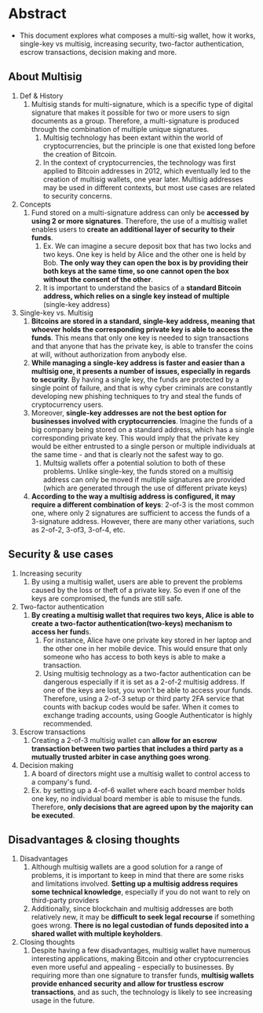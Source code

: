 # Abstract

- This document explores what composes a multi-sig wallet, how it works, single-key vs multisig, increasing security, two-factor authentication, escrow transactions, decision making and more.

## About Multisig

1. Def & History
   1. Multisig stands for multi-signature, which is a specific type of digital signature that makes it possible for two or more users to sign documents as a group. Therefore, a multi-signature is produced through the combination of multiple unique signatures.
      1. Multisig technology has been extant within the world of cryptocurrencies, but the principle is one that existed long before the creation of Bitcoin.
      2. In the context of cryptocurrencies, the technology was first applied to Bitcoin addresses in 2012, which eventually led to the creation of multisig wallets, one year later. Multisig addresses may be used in different contexts, but most use cases are related to security concerns.
2. Concepts
   1. Fund stored on a multi-signature address can only be **accessed by using 2 or more signatures**. Therefore, the use of a multisig wallet enables users to **create an additional layer of security to their funds**.
      1. Ex. We can imagine a secure deposit box that has two locks and two keys. One key is held by Alice and the other one is held by Bob. **The only way they can open the box is by providing their both keys at the same time, so one cannot open the box without the consent of the other**.
      2. It is important to understand the basics of a **standard Bitcoin address, which relies on a single key instead of multiple** (single-key address)
3. Single-key vs. Multisig
   1. **Bitcoins are stored in a standard, single-key address, meaning that whoever holds the corresponding private key is able to access the funds**. This means that only one key is needed to sign transactions and that anyone that has the private key, is able to transfer the coins at will, without authorization from anybody else.
   2. **While managing a single-key address is faster and easier than a multisig one, it presents a number of issues, especially in regards to security**. By having a single key, the funds are protected by a single point of failure, and that is why cyber criminals are constantly developing new phishing techniques to try and steal the funds of cryptocurrency users.
   3. Moreover, **single-key addresses are not the best option for businesses involved with cryptocurrencies**. Imagine the funds of a big company being stored on a standard address, which has a single corresponding private key. This would imply that the private key would be either entrusted to a single person or multiple individuals at the same time - and that is clearly not the safest way to go.
      1. Multsig wallets offer a potential solution to both of these problems. Unlike single-key, the funds stored on a multisig address can only be moved if multiple signatures are provided (which are generated through the use of different private keys)
   4. **According to the way a multisig address is configured, it may require a different combination of keys**: 2-of-3 is the most common one, where only 2 signatures are sufficient to access the funds of a 3-signature address. However, there are many other variations, such as 2-of-2, 3-of3, 3-of-4, etc.

## Security & use cases

1. Increasing security
   1. By using a multisig wallet, users are able to prevent the problems caused by the loss or theft of a private key. So even if one of the keys are compromised, the funds are still safe.
2. Two-factor authentication
   1. **By creating a multisig wallet that requires two keys, Alice is able to create a two-factor authentication(two-keys) mechanism to access her fund**s.
      1. For instance, Alice have one private key stored in her laptop and the other one in her mobile device. This would ensure that only someone who has access to both keys is able to make a transaction.
      2. Using multisig technology as a two-factor authentication can be dangerous especially if it is set as a 2-of-2 multisig address. If one of the keys are lost, you won't be able to access your funds. Therefore, using a 2-of-3 setup or third party 2FA service that counts with backup codes would be safer. When it comes to exchange trading accounts, using Google Authenticator is highly recommended.
3. Escrow transactions
   1. Creating a 2-of-3 multisig wallet can **allow for an escrow transaction between two parties that includes a third party as a mutually trusted arbiter in case anything goes wrong**.
4. Decision making
   1. A board of directors might use a multisig wallet to control access to a company's fund.
   2. Ex. by setting up a 4-of-6 wallet where each board member holds one key, no individual board member is able to misuse the funds. Therefore, **only decisions that are agreed upon by the majority can be executed**.

## Disadvantages & closing thoughts

1. Disadvantages
   1. Although multisig wallets are a good solution for a range of problems, it is important to keep in mind that there are some risks and limitations involved. **Setting up a multisig address requires some technical knowledge**, especially if you do not want to rely on third-party providers
   2. Additionally, since blockchain and multisig addresses are both relatively new, it may be **difficult to seek legal recourse** if something goes wrong. **There is no legal custodian of funds deposited into a shared wallet with multiple keyholders**.
2. Closing thoughts
   1. Despite having a few disadvantages, multisig wallet have numerous interesting applications, making Bitcoin and other cryptocurrencies even more useful and appealing - especially to businesses. By requiring more than one signature to transfer funds, **multisig wallets provide enhanced security and allow for trustless escrow transactions**, and as such, the technology is likely to see increasing usage in the future.
